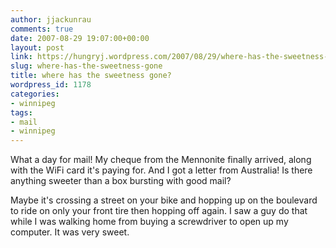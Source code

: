 ```yaml
---
author: jjackunrau
comments: true
date: 2007-08-29 19:07:00+00:00
layout: post
link: https://hungryj.wordpress.com/2007/08/29/where-has-the-sweetness-gone/
slug: where-has-the-sweetness-gone
title: where has the sweetness gone?
wordpress_id: 1178
categories:
- winnipeg
tags:
- mail
- winnipeg
---
```


What a day for mail!  My cheque from the Mennonite finally arrived, along with the WiFi card it's paying for.  And I got a letter from Australia!  Is there anything sweeter than a box bursting with good mail?  
  
Maybe it's crossing a street on your bike and hopping up on the boulevard to ride on only your front tire then hopping off again.  I saw a guy do that while I was walking home from buying a screwdriver to open up my computer.  It was very sweet.
